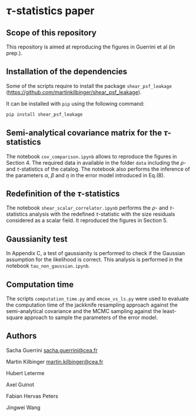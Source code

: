 # $\tau$-statistics paper

## Scope of this repository

This repository is aimed at reproducing the figures in Guerrini et al (in prep.).

## Installation of the dependencies

Some of the scripts require to install the package `shear_psf_leakage` (https://github.com/martinkilbinger/shear_psf_leakage).

It can be installed with `pip` using the following command:

```bash
pip install shear_psf_leakage
```

## Semi-analytical covariance matrix for the $\tau$-statistics

The notebook `cov_comparison.ipynb` allows to reproduce the figures in Section 4. The required data in available in the folder `data` including the $\rho$- and $\tau$-statistics of the catalog. The notebook also performs the inference of the parameters $\alpha$, $\beta$ and $\eta$ in the error model introduced in Eq.(8).

## Redefinition of the $\tau$-statistics

The notebook `shear_scalar_correlator.ipynb` performs the $\rho$- and $\tau$-statistics analysis with the redefined $\tau$-statistic with the size residuals considered as a scalar field. It reproduced the figures in Section 5.

## Gaussianity test

In Appendix C, a test of gaussianity is performed to check if the Gaussian assumption for the likelihood is correct. This analysis is performed in the notebook `tau_non_gaussian.ipynb`.

## Computation time

The scripts `computation_time.py` and `emcee_vs_ls.py` were used to evaluate the computation time of the jackknife resampling approach against the semi-analytical covariance and the MCMC sampling against the least-square approach to sample the parameters of the error model.

## Authors

Sacha Guerrini <sacha.guerrini@cea.fr>

Martin Kilbinger <martin.kilbinger@cea.fr>

Hubert Leterme

Axel Guinot

Fabian Hervas Peters

Jingwei Wang
